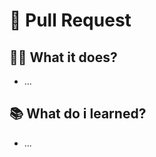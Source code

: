 # 🎁 Pull Request

## 🤷‍♂️ What it does?
<!-- List what you introduced in this PR -->

- ...

## 📚 What do i learned?
<!-- List what you learned in this PR (Module/Class) -->

- ...